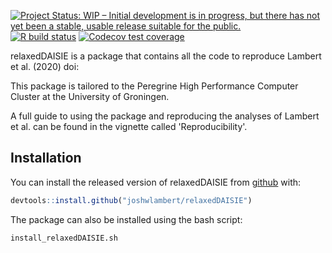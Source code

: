 <!-- badges: start -->
[![Project Status: WIP – Initial development is in progress, but there has not yet been a stable, usable release suitable for the public.](https://www.repostatus.org/badges/latest/wip.svg)](https://www.repostatus.org/#wip)
[![R build status](https://github.com/joshwlambert/relaxedDAISIE/workflows/R-CMD-check/badge.svg)](https://github.com/joshwlambert/relaxedDAISIE/actions)
[![Codecov test coverage](https://codecov.io/gh/joshwlambert/relaxedDAISIE/branch/master/graph/badge.svg)](https://codecov.io/gh/joshwlambert/relaxedDAISIE?branch=master)
<!-- badges: end -->

relaxedDAISIE is a package that contains all the code to reproduce Lambert
et al. (2020) doi:

This package is tailored to the Peregrine High Performance Computer Cluster at
the University of Groningen.

A full guide to using the package and reproducing the analyses of Lambert et al.
can be found in the vignette called 'Reproducibility'.

## Installation

You can install the released version of relaxedDAISIE from [github](https://github.com/joshwlambert/relaxedDAISIE) with:

``` r
devtools::install.github("joshwlambert/relaxedDAISIE")
```

The package can also be installed using the bash script:
```{bash}
install_relaxedDAISIE.sh
```
